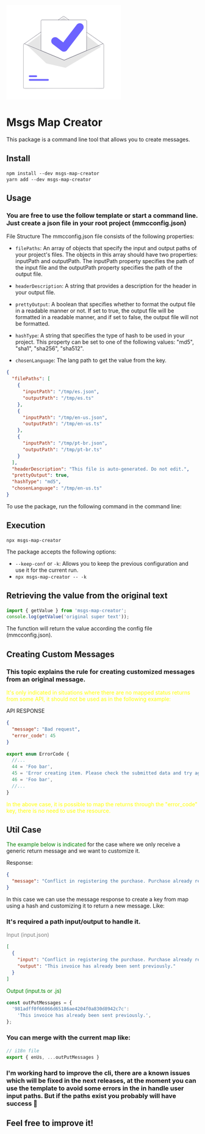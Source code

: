 ![Message Map Creator](logo.png)

# Msgs Map Creator

This package is a command line tool that allows you to create messages.

## Install

```shell
npm install --dev msgs-map-creator
yarn add --dev msgs-map-creator
```

## Usage

### You are free to use the follow template or start a command line. Just create a json file in your root project (mmcconfig.json)

File Structure
The mmcconfig.json file consists of the following properties:

- `filePaths`: An array of objects that specify the input and output paths of your project's files. The objects in this array should have two properties: inputPath and outputPath. The inputPath property specifies the path of the input file and the outputPath property specifies the path of the output file.

- `headerDescription`: A string that provides a description for the header in your output file.

- `prettyOutput`: A boolean that specifies whether to format the output file in a readable manner or not. If set to true, the output file will be formatted in a readable manner, and if set to false, the output file will not be formatted.

- `hashType`: A string that specifies the type of hash to be used in your project. This property can be set to one of the following values: "md5", "sha1", "sha256", "sha512".
- `chosenLanguage`: The lang path to get the value from the key.

```json
{
  "filePaths": [
    {
      "inputPath": "/tmp/es.json",
      "outputPath": "/tmp/es.ts"
    },
    {
      "inputPath": "/tmp/en-us.json",
      "outputPath": "/tmp/en-us.ts"
    },
    {
      "inputPath": "/tmp/pt-br.json",
      "outputPath": "/tmp/pt-br.ts"
    }
  ],
  "headerDescription": "This file is auto-generated. Do not edit.",
  "prettyOutput": true,
  "hashType": "md5",
  "chosenLanguage": "/tmp/en-us.ts"
}
```

To use the package, run the following command in the command line:

## Execution

```shell
npx msgs-map-creator
```

The package accepts the following options:

- `--keep-conf` or `-k`: Allows you to keep the previous configuration and use it for the current run.
- `npx msgs-map-creator -- -k`

## Retrieving the value from the original text

```typescript
import { getValue } from 'msgs-map-creator';
console.log(getValue('original super text'));
```

The function will return the value according the config file (mmcconfig.json).

## Creating Custom Messages

### This topic explains the rule for creating customized messages from an original message.

<span style="color: yellow">It's only indicated in situations where there are no mapped status returns from some API, it should not be used as in the following example:

API RESPONSE

```json
{
  "message": "Bad request",
  "error_code": 45
}
```

```typescript
export enum ErrorCode {
  //...
  44 = 'Foo bar',
  45 = 'Error creating item. Please check the submitted data and try again.',
  46 = 'Foo bar',
  //...
}
```

<span style="color: yellow"> In the above case, it is possible to map the returns through the "error_code" key, there is no need to use the resource. </span>

## Util Case

<span style="color: green">The example below is indicated</span> for the case where we only receive a generic return message and we want to customize it.

Response:

```json
{
  "message": "Conflict in registering the purchase. Purchase already registered in the program previously."
}
```

In this case we can use the message response to create a key from map using a hash and customizing it to return a new message. Like:

### It's required a path input/output to handle it.

<span style="color: grey">Input (input.json)</span>

```json
[
  {
    "input": "Conflict in registering the purchase. Purchase already registered in the program previously.",
    "output": "This invoice has already been sent previously."
  }
]
```

<span style="color: green">Output (input.ts or .js)</span>

```typescript
const outPutMessages = {
  '981adff0f66066d65186ae4204f0a830d8942c7c':
    'This invoice has already been sent previously.',
};
```

### You can merge with the current map like:

```typescript
// i18n file
export { enUs, ...outPutMessages }
```

### I'm working hard to improve the cli, there are a known issues which will be fixed in the next releases, at the moment you can use the template to avoid some errors in the in handle user input paths. But if the paths exist you probably will have success 🚀

## Feel free to improve it!
